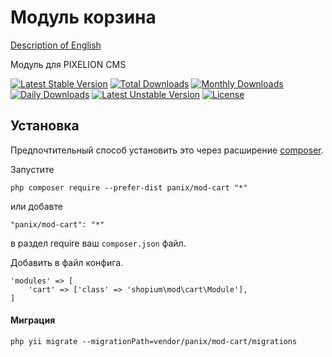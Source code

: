 Модуль корзина
===========
[Description of English](README.md)

Модуль для PIXELION CMS

[![Latest Stable Version](https://poser.pugx.org/panix/mod-cart/v/stable)](https://packagist.org/packages/panix/mod-cart)
[![Total Downloads](https://poser.pugx.org/panix/mod-cart/downloads)](https://packagist.org/packages/panix/mod-cart)
[![Monthly Downloads](https://poser.pugx.org/panix/mod-cart/d/monthly)](https://packagist.org/packages/panix/mod-cart)
[![Daily Downloads](https://poser.pugx.org/panix/mod-cart/d/daily)](https://packagist.org/packages/panix/mod-cart)
[![Latest Unstable Version](https://poser.pugx.org/panix/mod-cart/v/unstable)](https://packagist.org/packages/panix/mod-cart)
[![License](https://poser.pugx.org/panix/mod-cart/license)](https://packagist.org/packages/panix/mod-cart)


Установка
------------

Предпочтительный способ установить это через расширение [composer](http://getcomposer.org/download/).

Запустите

```
php composer require --prefer-dist panix/mod-cart "*"
```

или добавте

```
"panix/mod-cart": "*"
```

в раздел require ваш `composer.json` файл.

Добавить в файл конфига.
```
'modules' => [
    'cart' => ['class' => 'shopium\mod\cart\Module'],
]
```

#### Миграция
```
php yii migrate --migrationPath=vendor/panix/mod-cart/migrations
```

